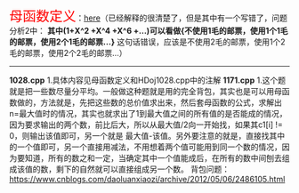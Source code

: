 <font color='red' size='5'>母函数定义</font>：[here](https://www.cnblogs.com/Enumz/p/3878652.html)（已经解释的很清楚了，但是其中有一个写错了，问题分析2中： **其中(1+X^2 +X^4 +X^6 +...)可以看做{不使用1毛的邮票，使用1个1毛的邮票，使用2个1毛的邮票...}** 这句话错误，应该是不使用2毛的邮票，使用1个2毛的邮票，使用2个2毛的邮票...）
***

**1028.cpp**
    1.具体内容见母函数定义和HDoj1028.cpp中的注解
**1171.cpp**
    1.这个题就是把一些数尽量分平均。一般做这种题就是用的完全背包，其实也是可以用母函数做的，方法就是，先把这些数的总价值求出来，然后套母函数的公式，求解出n=最大值时的情况，其实也就求出了1到最大值之间的所有值的是否能成的情况，因为要求输出的两个数，前比后大，所以从最大值/2向一开始找，如果其c1[i] != 0，则输出该值即可，另一个就是 最大值-该值。另外要注意的就是，直接找其中的一个值即可，另一个直接用减法，不用想着两个值可能用到同一个数的情况，因为要知道，所有的数之和一定，当确定其中一个值能成后，在所有的数中间刨去组成该值的数，剩下的自然就可以直接组成另一个数。
背包问题：https://www.cnblogs.com/daoluanxiaozi/archive/2012/05/06/2486105.html